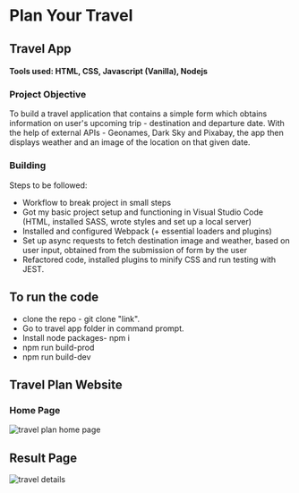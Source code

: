 # Plan Your Travel 

## Travel App
#### Tools used: HTML, CSS, Javascript (Vanilla), Nodejs

### Project Objective
To build a travel application that contains a simple form which obtains information on user's upcoming trip - destination and departure date. With the help of external APIs - Geonames, Dark Sky and Pixabay, the app then displays weather and an image of the location on that given date. 

### Building
Steps to be followed: 

* Workflow to break project in small steps
* Got my basic project setup and functioning in Visual Studio Code (HTML, installed SASS, wrote styles and set up a local server)
* Installed and configured Webpack (+ essential loaders and plugins)
* Set up async requests to fetch destination image and weather, based on user input, obtained from the submission of form by the user
* Refactored code, installed plugins to minify CSS and run testing with JEST.

## To run the code
- clone the repo - git clone "link".
- Go to travel app folder in command prompt.
- Install node packages- npm i
- npm run build-prod
- npm run build-dev
## Travel Plan Website 
### Home Page
![travel plan home page](https://user-images.githubusercontent.com/51187812/82110690-e9e3e200-975d-11ea-8b01-f0a512828d8e.jpg)
## Result Page
![travel details](https://user-images.githubusercontent.com/51187812/82110735-33ccc800-975e-11ea-9b88-47805916b71b.jpeg)
